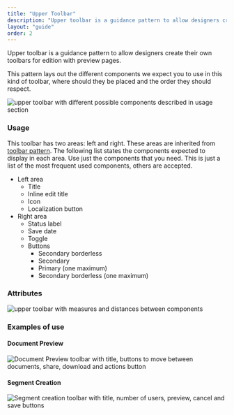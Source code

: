 ```yaml
---
title: "Upper Toolbar"
description: "Upper toolbar is a guidance pattern to allow designers create their own toolbars for edition with preview pages."
layout: "guide"
order: 2
---
```


<div class="page-description">Upper toolbar is a guidance pattern to allow designers create their own toolbars for edition with preview pages.</div>

This pattern lays out the different components we expect you to use in this kind of toolbar, where should they be placed and the order they should respect.

![upper toolbar with different possible components described in usage section](/lexicon/images/ToolbarUpper.jpg)


### Usage

This toolbar has two areas: left and right. These areas are inherited from [toolbar pattern](./toolbar.html). The following list states the components expected to display in each area. Use just the components that you need. This is just a list of the most frequent used components, others are accepted.

* Left area
    * Title
    * Inline edit title
    * Icon
    * Localization button
* Right area
    * Status label
    * Save date
    * Toggle
    * Buttons
        * Secondary borderless
        * Secondary 
        * Primary (one maximum)
        * Secondary borderless (one maximum)

### Attributes

![upper toolbar with measures and distances between components](/lexicon/images/ToolbarUpperMeasures.jpg)

### Examples of use

#### Document Preview

![Document Preview toolbar with title, buttons to move between documents, share, download and actions button](/lexicon/images/ToolbarUpperDocPreview.jpg)

#### Segment Creation

![Segment creation toolbar with title, number of users, preview, cancel and save buttons ](/lexicon/images/ToolbarUpperSegmentCreation.jpg)